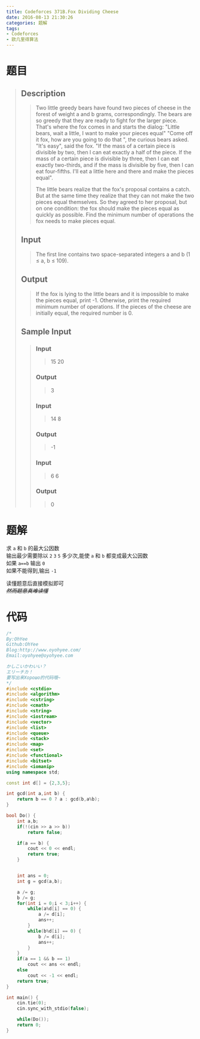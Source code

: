 ```yaml
---
title: Codeforces 371B.Fox Dividing Cheese
date: 2016-08-13 21:30:26
categories: 题解
tags:
- Codeforces
- 欧几里得算法
---
```

# 题目
> 
> ## Description  
>> Two little greedy bears have found two pieces of cheese in the forest of weight a and b grams, correspondingly. The bears are so greedy that they are ready to fight for the larger piece. That's where the fox comes in and starts the dialog: "Little bears, wait a little, I want to make your pieces equal" "Come off it fox, how are you going to do that ", the curious bears asked. "It's easy", said the fox. "If the mass of a certain piece is divisible by two, then I can eat exactly a half of the piece. If the mass of a certain piece is divisible by three, then I can eat exactly two-thirds, and if the mass is divisible by five, then I can eat four-fifths. I'll eat a little here and there and make the pieces equal".  
>>   
>> The little bears realize that the fox's proposal contains a catch. But at the same time they realize that they can not make the two pieces equal themselves. So they agreed to her proposal, but on one condition: the fox should make the pieces equal as quickly as possible. Find the minimum number of operations the fox needs to make pieces equal.  
>>   
>> <!--more-->  
> 
> ## Input  
>> The first line contains two space-separated integers a and b (1 ≤ a, b ≤ 109).  
>>   
> 
> ## Output  
>> If the fox is lying to the little bears and it is impossible to make the pieces equal, print -1. Otherwise, print the required minimum number of operations. If the pieces of the cheese are initially equal, the required number is 0.  
>>   
> 
> ## Sample Input  
>>  
>> ### Input  
>>> 15 20  
>>  
>> ### Output  
>>> 3  
>>  
>> ### Input  
>>> 14 8  
>>  
>> ### Output  
>>> -1  
>>  
>> ### Input  
>>> 6 6  
>>  
>> ### Output  
>>> 0  

# 题解

求 `a` 和 `b` 的最大公因数  
输出最少需要除以 `2` `3` `5` 多少次,能使 `a` 和 `b` 都变成最大公因数  
如果 `a==b` 输出 `0`  
如果不能得到,输出 `-1`  

读懂题意后直接模拟即可  
~~*然而题意真难读懂*~~  

# 代码
```cpp Fox Dividing Cheese https://github.com/OhYee/ACM.github.io/blob/master\Codeforces\371B.Fox%20Dividing%20Cheese.cpp 代码备份
/*
By:OhYee
Github:OhYee
Blog:http://www.oyohyee.com/
Email:oyohyee@oyohyee.com

かしこいかわいい？
エリーチカ！
要写出来Хорошо的代码哦~
*/
#include <cstdio>
#include <algorithm>
#include <cstring>
#include <cmath>
#include <string>
#include <iostream>
#include <vector>
#include <list>
#include <queue>
#include <stack>
#include <map>
#include <set>
#include <functional>
#include <bitset>
#include <iomanip> 
using namespace std;

const int d[] = {2,3,5};

int gcd(int a,int b) {
    return b == 0 ? a : gcd(b,a%b);
}

bool Do() {
    int a,b;
    if(!(cin >> a >> b))
        return false;

    if(a == b) {
        cout << 0 << endl;
        return true;
    }


    int ans = 0;
    int g = gcd(a,b);

    a /= g;
    b /= g;
    for(int i = 0;i < 3;i++) {
        while(a%d[i] == 0) {
            a /= d[i];
            ans++;
        }
        while(b%d[i] == 0) {
            b /= d[i];
            ans++;
        }
    }
    if(a == 1 && b == 1)
        cout << ans << endl;
    else
        cout << -1 << endl;
    return true;
}

int main() {
    cin.tie(0);
    cin.sync_with_stdio(false);

    while(Do());
    return 0;
}

```